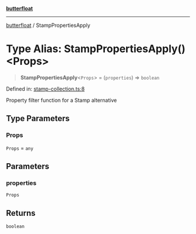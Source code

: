 [**butterfloat**](../README.md)

***

[butterfloat](../globals.md) / StampPropertiesApply

# Type Alias: StampPropertiesApply()\<Props\>

> **StampPropertiesApply**\<`Props`\> = (`properties`) => `boolean`

Defined in: [stamp-collection.ts:8](https://github.com/WorldMaker/butterfloat/blob/f0f5f6205e72911354af687f4fb1c543d3ebd586/stamp-collection.ts#L8)

Property filter function for a Stamp alternative

## Type Parameters

### Props

`Props` = `any`

## Parameters

### properties

`Props`

## Returns

`boolean`
